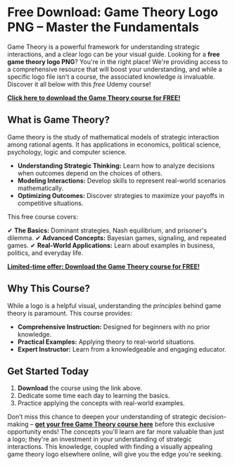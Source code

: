 # Free Download: Game Theory Logo PNG – Master the Fundamentals

Game Theory is a powerful framework for understanding strategic interactions, and a clear logo can be your visual guide. Looking for a **free game theory logo PNG**? You're in the right place! We're providing access to a comprehensive resource that will boost your understanding, and while a specific logo file isn't a course, the associated knowledge *is* invaluable. Discover it all below with this *free* Udemy course!

[**Click here to download the Game Theory course for FREE!**](https://udemywork.com/game-theory-logo-png)

## What is Game Theory?

Game theory is the study of mathematical models of strategic interaction among rational agents. It has applications in economics, political science, psychology, logic and computer science.

*   **Understanding Strategic Thinking:** Learn how to analyze decisions when outcomes depend on the choices of others.
*   **Modeling Interactions:** Develop skills to represent real-world scenarios mathematically.
*   **Optimizing Outcomes:** Discover strategies to maximize your payoffs in competitive situations.

This free course covers:

✔  **The Basics:** Dominant strategies, Nash equilibrium, and prisoner's dilemma.
✔  **Advanced Concepts:** Bayesian games, signaling, and repeated games.
✔  **Real-World Applications:** Learn about examples in business, politics, and everyday life.

[**Limited-time offer: Download the Game Theory course for FREE!**](https://udemywork.com/game-theory-logo-png)

## Why This Course?

While a logo is a helpful visual, understanding the *principles* behind game theory is paramount. This course provides:

*   **Comprehensive Instruction:** Designed for beginners with no prior knowledge.
*   **Practical Examples:** Applying theory to real-world situations.
*   **Expert Instructor:** Learn from a knowledgeable and engaging educator.

## Get Started Today

1.  **Download** the course using the link above.
2.  Dedicate some time each day to learning the basics.
3.  Practice applying the concepts with real-world examples.

Don’t miss this chance to deepen your understanding of strategic decision-making – **[get your free Game Theory course here](https://udemywork.com/game-theory-logo-png)** before this exclusive opportunity ends! The concepts you'll learn are far more valuable than just a logo; they're an investment in your understanding of strategic interactions. This knowledge, coupled with finding a visually appealing game theory logo elsewhere online, will give you the edge you're seeking.
